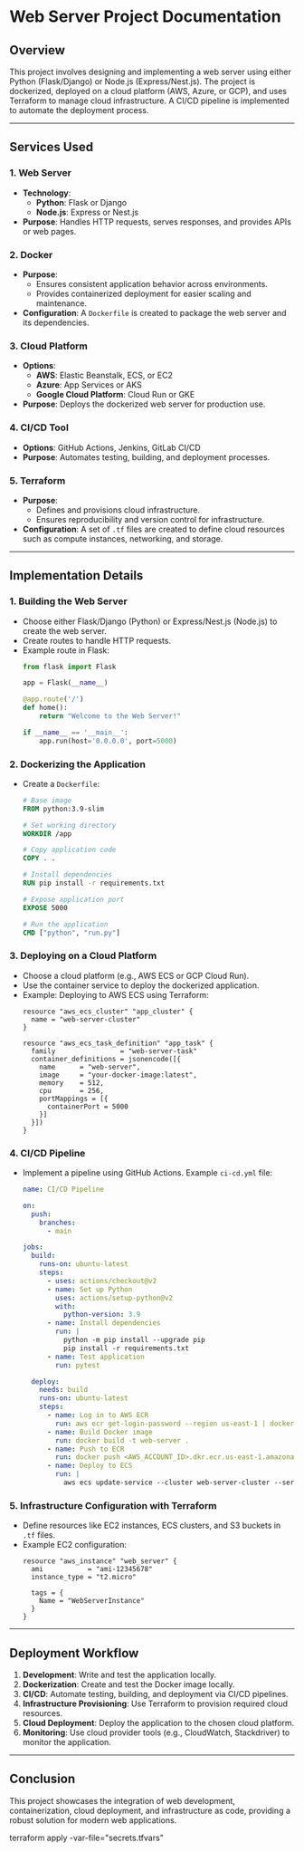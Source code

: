 # Web Server Project Documentation  

## Overview  
This project involves designing and implementing a web server using either Python (Flask/Django) or Node.js (Express/Nest.js). The project is dockerized, deployed on a cloud platform (AWS, Azure, or GCP), and uses Terraform to manage cloud infrastructure. A CI/CD pipeline is implemented to automate the deployment process.

---

## Services Used  

### 1. **Web Server**  
   - **Technology**:  
     - **Python**: Flask or Django  
     - **Node.js**: Express or Nest.js  
   - **Purpose**: Handles HTTP requests, serves responses, and provides APIs or web pages.  

### 2. **Docker**  
   - **Purpose**:  
     - Ensures consistent application behavior across environments.  
     - Provides containerized deployment for easier scaling and maintenance.  
   - **Configuration**: A `Dockerfile` is created to package the web server and its dependencies.  

### 3. **Cloud Platform**  
   - **Options**:  
     - **AWS**: Elastic Beanstalk, ECS, or EC2  
     - **Azure**: App Services or AKS  
     - **Google Cloud Platform**: Cloud Run or GKE  
   - **Purpose**: Deploys the dockerized web server for production use.  

### 4. **CI/CD Tool**  
   - **Options**: GitHub Actions, Jenkins, GitLab CI/CD  
   - **Purpose**: Automates testing, building, and deployment processes.  

### 5. **Terraform**  
   - **Purpose**:  
     - Defines and provisions cloud infrastructure.  
     - Ensures reproducibility and version control for infrastructure.  
   - **Configuration**: A set of `.tf` files are created to define cloud resources such as compute instances, networking, and storage.  

---

## Implementation Details  

### 1. **Building the Web Server**  
   - Choose either Flask/Django (Python) or Express/Nest.js (Node.js) to create the web server.  
   - Create routes to handle HTTP requests.  
   - Example route in Flask:  
     ```python
     from flask import Flask

     app = Flask(__name__)

     @app.route('/')
     def home():
         return "Welcome to the Web Server!"

     if __name__ == '__main__':
         app.run(host='0.0.0.0', port=5000)
     ```

### 2. **Dockerizing the Application**  
   - Create a `Dockerfile`:
     ```dockerfile
     # Base image
     FROM python:3.9-slim

     # Set working directory
     WORKDIR /app

     # Copy application code
     COPY . .

     # Install dependencies
     RUN pip install -r requirements.txt

     # Expose application port
     EXPOSE 5000

     # Run the application
     CMD ["python", "run.py"]
     ```

### 3. **Deploying on a Cloud Platform**  
   - Choose a cloud platform (e.g., AWS ECS or GCP Cloud Run).  
   - Use the container service to deploy the dockerized application.  
   - Example: Deploying to AWS ECS using Terraform:
     ```hcl
     resource "aws_ecs_cluster" "app_cluster" {
       name = "web-server-cluster"
     }

     resource "aws_ecs_task_definition" "app_task" {
       family                = "web-server-task"
       container_definitions = jsonencode([{
         name      = "web-server",
         image     = "your-docker-image:latest",
         memory    = 512,
         cpu       = 256,
         portMappings = [{
           containerPort = 5000
         }]
       }])
     }
     ```

### 4. **CI/CD Pipeline**  
   - Implement a pipeline using GitHub Actions. Example `ci-cd.yml` file:
     ```yaml
     name: CI/CD Pipeline

     on:
       push:
         branches:
           - main

     jobs:
       build:
         runs-on: ubuntu-latest
         steps:
           - uses: actions/checkout@v2
           - name: Set up Python
             uses: actions/setup-python@v2
             with:
               python-version: 3.9
           - name: Install dependencies
             run: |
               python -m pip install --upgrade pip
               pip install -r requirements.txt
           - name: Test application
             run: pytest

       deploy:
         needs: build
         runs-on: ubuntu-latest
         steps:
           - name: Log in to AWS ECR
             run: aws ecr get-login-password --region us-east-1 | docker login --username AWS --password-stdin <AWS_ACCOUNT_ID>.dkr.ecr.us-east-1.amazonaws.com
           - name: Build Docker image
             run: docker build -t web-server .
           - name: Push to ECR
             run: docker push <AWS_ACCOUNT_ID>.dkr.ecr.us-east-1.amazonaws.com/web-server
           - name: Deploy to ECS
             run: |
               aws ecs update-service --cluster web-server-cluster --service web-server-service --force-new-deployment
     ```

### 5. **Infrastructure Configuration with Terraform**  
   - Define resources like EC2 instances, ECS clusters, and S3 buckets in `.tf` files.  
   - Example EC2 configuration:
     ```hcl
     resource "aws_instance" "web_server" {
       ami           = "ami-12345678"
       instance_type = "t2.micro"

       tags = {
         Name = "WebServerInstance"
       }
     }
     ```

---

## Deployment Workflow  

1. **Development**: Write and test the application locally.  
2. **Dockerization**: Create and test the Docker image locally.  
3. **CI/CD**: Automate testing, building, and deployment via CI/CD pipelines.  
4. **Infrastructure Provisioning**: Use Terraform to provision required cloud resources.  
5. **Cloud Deployment**: Deploy the application to the chosen cloud platform.  
6. **Monitoring**: Use cloud provider tools (e.g., CloudWatch, Stackdriver) to monitor the application.  

---

## Conclusion  
This project showcases the integration of web development, containerization, cloud deployment, and infrastructure as code, providing a robust solution for modern web applications.


terraform apply -var-file="secrets.tfvars"